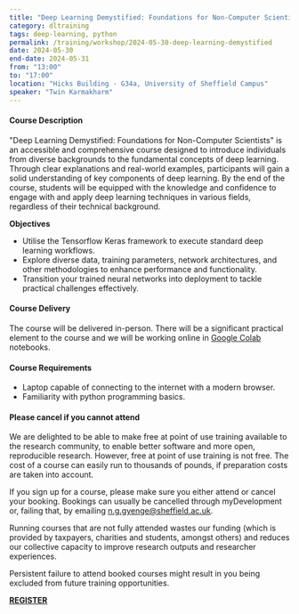 ```yaml
---
title: "Deep Learning Demystified: Foundations for Non-Computer Scientist"
category: dltraining
tags: deep-learning, python
permalink: /training/workshop/2024-05-30-deep-learning-demystified
date: 2024-05-30
end-date: 2024-05-31
from: "13:00"
to: "17:00"
location: "Hicks Building - G34a, University of Sheffield Campus"
speaker: "Twin Karmakharm"
---
```


#### Course Description

"Deep Learning Demystified: Foundations for Non-Computer Scientists" is an accessible and comprehensive course designed 
to introduce individuals from diverse backgrounds to the fundamental concepts of deep learning. 
Through clear explanations and real-world examples, participants will gain a solid understanding of key components of 
deep learning. By the end of the course, students will be equipped with the knowledge and confidence to engage 
with and apply deep learning techniques in various fields, regardless of their technical background.

**Objectives**

- Utilise the Tensorflow Keras framework to execute standard deep learning workflows.
- Explore diverse data, training parameters, network architectures, and other methodologies to enhance performance and functionality.
- Transition your trained neural networks into deployment to tackle practical challenges effectively.

#### Course Delivery

The course will be delivered in-person. There will be a significant practical element to the course and we will be working online in [Google Colab](https://colab.research.google.com/) notebooks.

#### Course Requirements

- Laptop capable of connecting to the internet with a modern browser.
- Familiarity with python programming basics.

#### Please cancel if you cannot attend

We are delighted to be able to make free at point of use training available to the research community, to enable better 
software and more open, reproducible research. However, free at point of use training is not free. The cost 
of a course can easily run to thousands of pounds, if preparation costs are taken into account.

If you sign up for a course, please make sure you either attend or cancel your booking. Bookings can usually be 
cancelled through myDevelopment or, failing that, by emailing n.g.gyenge@sheffield.ac.uk.

Running courses that are not fully attended wastes our funding (which is provided by taxpayers, 
charities and students, amongst others) and reduces our collective capacity to improve research 
outputs and researcher experiences.

Persistent failure to attend booked courses might result in you being excluded from future training opportunities.


<div class="social-media-inner container text-center">
            <a href="https://mydevelopment.csod.com/ui/lms-learning-details/app/event/8fb8273d-99ab-4e3e-8ce9-65242c2215ba" class="btn btn-success font-weight-normal btn-wrap">
                <strong>REGISTER</strong>
            </a>
        </div>
